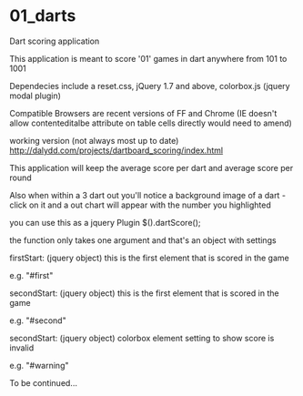 01_darts
========

Dart scoring application

This application is meant to score '01' games in dart anywhere from 101 to 1001

Dependecies include a reset.css, jQuery 1.7 and above, colorbox.js (jquery modal plugin)

Compatible Browsers are recent versions of FF and Chrome (IE doesn't allow contenteditalbe attribute on table cells directly would need to amend)

working version (not always most up to date) http://dalydd.com/projects/dartboard_scoring/index.html

This application will keep the average score per dart and average score per round

Also when within a 3 dart out you'll notice a background image of a dart - click on it and a out chart will appear with the number you highlighted

you can use this as a jquery Plugin $().dartScore();

the function only takes one argument and that's an object with settings

firstStart: (jquery object) this is the first element that is scored in the game

e.g. "#first"

secondStart: (jquery object) this is the first element that is scored in the game

e.g. "#second"

secondStart: (jquery object) colorbox element setting to show score is invalid

e.g. "#warning"

To be continued...
